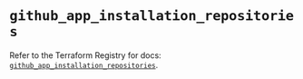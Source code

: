 # `github_app_installation_repositories`

Refer to the Terraform Registry for docs: [`github_app_installation_repositories`](https://registry.terraform.io/providers/integrations/github/6.3.0/docs/resources/app_installation_repositories).

